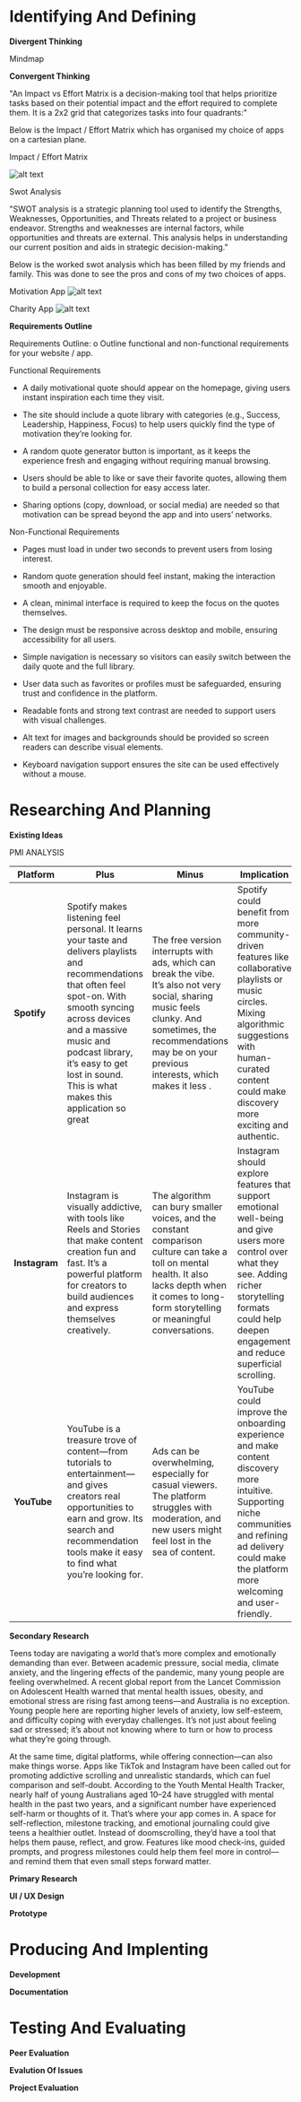 # Identifying And Defining

**Divergent Thinking**

Mindmap

**Convergent Thinking** 

"An Impact vs Effort Matrix is a decision-making tool that helps prioritize tasks based on their potential impact and the effort required to complete them. It is a 2x2 grid that categorizes tasks into four quadrants:"

Below is the Impact / Effort Matrix which has organised my choice of apps on a cartesian plane. 

Impact / Effort Matrix 

![alt text](<Impact Matrix.png>)

Swot Analysis

"SWOT analysis is a strategic planning tool used to identify the Strengths, Weaknesses, Opportunities, and Threats related to a project or business endeavor. Strengths and weaknesses are internal factors, while opportunities and threats are external. This analysis helps in understanding our current position and aids in strategic decision-making."

Below is the worked swot analysis which has been filled by my friends and family. This was done to see the pros and cons of my two choices of apps.  

Motivation App 
![alt text](<Swot Analysis Motivational App.png>)

Charity App 
![alt text](<Swot Analysis Charity App.png>)

**Requirements Outline**

Requirements Outline:
o Outline functional and non-functional requirements for your website / app.

Functional Requirements 

- A daily motivational quote should appear on the homepage, giving users instant inspiration each time they visit.

- The site should include a quote library with categories (e.g., Success, Leadership, Happiness, Focus) to help users quickly find the type of motivation they’re looking for.

- A random quote generator button is important, as it keeps the experience fresh and engaging without requiring manual browsing.

- Users should be able to like or save their favorite quotes, allowing them to build a personal collection for easy access later.

- Sharing options (copy, download, or social media) are needed so that motivation can be spread beyond the app and into users’ networks.

Non-Functional Requirements

- Pages must load in under two seconds to prevent users from losing interest.

- Random quote generation should feel instant, making the interaction smooth and enjoyable.

- A clean, minimal interface is required to keep the focus on the quotes themselves.

- The design must be responsive across desktop and mobile, ensuring accessibility for all users.

- Simple navigation is necessary so visitors can easily switch between the daily quote and the full library.

- User data such as favorites or profiles must be safeguarded, ensuring trust and confidence in the platform.

- Readable fonts and strong text contrast are needed to support users with visual challenges.

- Alt text for images and backgrounds should be provided so screen readers can describe visual elements.

- Keyboard navigation support ensures the site can be used effectively without a mouse.

# Researching And Planning

**Existing Ideas**

PMI ANALYSIS



| Platform     |  Plus |  Minus |  Implication |
|--------------|--------|----------|----------------|
| **Spotify**  | Spotify makes listening feel personal. It learns your taste and delivers playlists and recommendations that often feel spot-on. With smooth syncing across devices and a massive music and podcast library, it’s easy to get lost in sound. This is what makes this application so great | The free version interrupts with ads, which can break the vibe. It’s also not very social, sharing music feels clunky. And sometimes, the recommendations may be on your previous interests, which makes it less . | Spotify could benefit from more community-driven features like collaborative playlists or music circles. Mixing algorithmic suggestions with human-curated content could make discovery more exciting and authentic. |
| **Instagram**| Instagram is visually addictive, with tools like Reels and Stories that make content creation fun and fast. It’s a powerful platform for creators to build audiences and express themselves creatively. | The algorithm can bury smaller voices, and the constant comparison culture can take a toll on mental health. It also lacks depth when it comes to long-form storytelling or meaningful conversations. | Instagram should explore features that support emotional well-being and give users more control over what they see. Adding richer storytelling formats could help deepen engagement and reduce superficial scrolling. |
| **YouTube**  | YouTube is a treasure trove of content—from tutorials to entertainment—and gives creators real opportunities to earn and grow. Its search and recommendation tools make it easy to find what you’re looking for. | Ads can be overwhelming, especially for casual viewers. The platform struggles with moderation, and new users might feel lost in the sea of content. | YouTube could improve the onboarding experience and make content discovery more intuitive. Supporting niche communities and refining ad delivery could make the platform more welcoming and user-friendly. |
 
 **Secondary Research** 

Teens today are navigating a world that’s more complex and emotionally demanding than ever. Between academic pressure, social media, climate anxiety, and the lingering effects of the pandemic, many young people are feeling overwhelmed. A recent global report from the Lancet Commission on Adolescent Health warned that mental health issues, obesity, and emotional stress are rising fast among teens—and Australia is no exception. Young people here are reporting higher levels of anxiety, low self-esteem, and difficulty coping with everyday challenges. It’s not just about feeling sad or stressed; it’s about not knowing where to turn or how to process what they’re going through.

At the same time, digital platforms, while offering connection—can also make things worse. Apps like TikTok and Instagram have been called out for promoting addictive scrolling and unrealistic standards, which can fuel comparison and self-doubt. According to the Youth Mental Health Tracker, nearly half of young Australians aged 10–24 have struggled with mental health in the past two years, and a significant number have experienced self-harm or thoughts of it. That’s where your app comes in. A space for self-reflection, milestone tracking, and emotional journaling could give teens a healthier outlet. Instead of doomscrolling, they’d have a tool that helps them pause, reflect, and grow. Features like mood check-ins, guided prompts, and progress milestones could help them feel more in control—and remind them that even small steps forward matter.


**Primary Research**



**UI / UX Design**



**Prototype**

# Producing And Implenting 

**Development** 


**Documentation** 

# Testing And Evaluating


**Peer Evaluation** 

**Evalution Of Issues**

**Project Evaluation**

